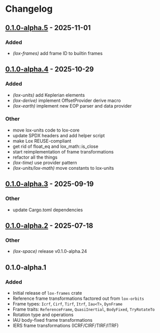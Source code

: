 # Changelog

## [0.1.0-alpha.5](https://github.com/lox-space/lox/compare/lox-frames-v0.1.0-alpha.4...lox-frames-v0.1.0-alpha.5) - 2025-11-01

### Added

- *(lox-frames)* add frame ID to builtin frames

## [0.1.0-alpha.4](https://github.com/lox-space/lox/compare/lox-frames-v0.1.0-alpha.3...lox-frames-v0.1.0-alpha.4) - 2025-10-29

### Added

- *(lox-units)* add Keplerian elements
- *(lox-derive)* implement OffsetProvider derive macro
- *(lox-earth)* implement new EOP parser and data provider

### Other

- move lox-units code to lox-core
- update SPDX headers and add helper script
- make Lox REUSE-compliant
- get rid of float_eq and lox_math::is_close
- start reimplementation of frame transformations
- refactor all the things
- *(lox-time)* use provider pattern
- *(lox-units/lox-math)* move constants to lox-units

## [0.1.0-alpha.3](https://github.com/lox-space/lox/compare/lox-frames-v0.1.0-alpha.2...lox-frames-v0.1.0-alpha.3) - 2025-09-19

### Other

- update Cargo.toml dependencies

## [0.1.0-alpha.2](https://github.com/lox-space/lox/compare/lox-frames-v0.1.0-alpha.1...lox-frames-v0.1.0-alpha.2) - 2025-07-18

### Other

- *(lox-space)* release v0.1.0-alpha.24

## 0.1.0-alpha.1

### Added

- Initial release of `lox-frames` crate
- Reference frame transformations factored out from `lox-orbits`
- Frame types: `Icrf`, `Cirf`, `Tirf`, `Itrf`, `Iau<T>`, `DynFrame`
- Frame traits: `ReferenceFrame`, `QuasiInertial`, `BodyFixed`, `TryRotateTo`
- Rotation type and operations
- IAU body-fixed frame transformations
- IERS frame transformations (ICRF/CIRF/TIRF/ITRF)